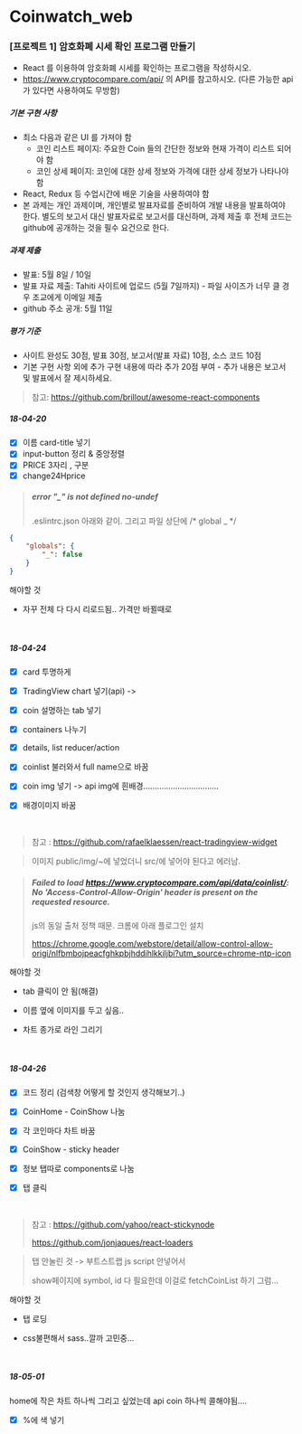 # Coinwatch_web

### [프로젝트 1] 암호화폐 시세 확인 프로그램 만들기
 - React 를 이용하여 암호화폐 시세를 확인하는 프로그램을 작성하시오.
 - https://www.cryptocompare.com/api/ 의 API를 참고하시오. (다른 가능한 api가 있다면 사용하여도 무방함)

##### 기본 구현 사항
 - 최소 다음과 같은 UI 를 가져야 함
    - 코인 리스트 페이지: 주요한 Coin 들의 간단한 정보와 현재 가격이 리스트 되어야 함
    - 코인 상세 페이지: 코인에 대한 상세 정보와 가격에 대한 상세 정보가 나타나야 함
 - React, Redux 등 수업시간에 배운 기술을 사용하여야 함
 - 본 과제는 개인 과제이며, 개인별로 발표자료를 준비하여 개발 내용을 발표하여야 한다. 별도의 보고서 대신 발표자료로 보고서를 대신하며, 과제 제출 후 전체 코드는 github에 공개하는 것을 필수 요건으로 한다.

##### 과제 제출
 - 발표: 5월 8일 / 10일
 - 발표 자료 제출: Tahiti 사이트에 업로드 (5월 7일까지) - 파일 사이즈가 너무 클 경우 조교에게 이메일 제출
 - github 주소 공개: 5월 11일
##### 평가 기준
 - 사이트 완성도 30점, 발표 30점, 보고서(발표 자료) 10점, 소스 코드 10점
 - 기본 구현 사항 외에 추가 구현 내용에 따라 추가 20점 부여 - 추가 내용은 보고서 및 발표에서 잘 제시하세요.

> 참고: https://github.com/brillout/awesome-react-components





##### 18-04-20

- [x] 이름 card-title 넣기
- [x] input-button 정리 & 중앙정렬
- [x] PRICE 3자리 , 구분
- [x] change24Hprice

> ##### error  "_" is not defined  no-undef
>
> .eslintrc.json  아래와 같이. 그리고 파일 상단에 /* global _ */

```json
{
    "globals": {
        "_": false
    }
}
```



해야할 것

- 자꾸 전체 다 다시 리로드됨.. 가격만 바뀔때로

  ​



##### 18-04-24

- [x] card 투명하게

- [x] TradingView chart 넣기(api) -> 

- [x] coin 설명하는 tab 넣기

- [x] containers 나누기

- [x] details, list reducer/action

- [x] coinlist 불러와서 full name으로 바꿈

- [x] coin img 넣기 -> api img에 흰배경.................................

- [x] 배경이미지 바꿈

  ​

> 참고 : https://github.com/rafaelklaessen/react-tradingview-widget

> 이미지 public/img/~에 넣었더니 src/에 넣어야 된다고 에러남.

> 
>
> ##### Failed to load https://www.cryptocompare.com/api/data/coinlist/: No 'Access-Control-Allow-Origin' header is present on the requested resource.
>
> js의 동일 출처 정책 때문. 크롬에 아래 플로그인 설치
>
> https://chrome.google.com/webstore/detail/allow-control-allow-origi/nlfbmbojpeacfghkpbjhddihlkkiljbi?utm_source=chrome-ntp-icon



해야할 것

- tab 클릭이 안 됨(해결)

- 이름 옆에 이미지를 두고 싶음..

- 차트 종가로 라인 그리기

  ​



##### 18-04-26

- [x] 코드 정리 (검색창 어떻게 할 것인지 생각해보기..)

- [x] CoinHome - CoinShow 나눔

- [x] 각 코인마다 차트 바꿈

- [x] CoinShow - sticky header

- [x] 정보 탭따로 components로 나눔

- [x] 탭 클릭

  ​



> 참고 : https://github.com/yahoo/react-stickynode
>
> https://github.com/jonjaques/react-loaders

> 탭 안눌린 것 -> 부트스트랩 js script 안넣어서
>
> show페이지에 symbol, id 다 필요한데 이걸로 fetchCoinList 하기 그럼...

해야할 것

- 탭 로딩

- css불편해서 sass..깔까 고민중...

  ​

##### 18-05-01

home에 작은 차트 하나씩 그리고 싶었는데 api coin 하나씩 콜해야됨.... 

- [x] %에 색 넣기

